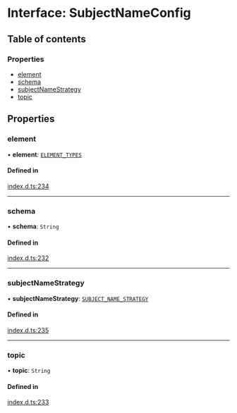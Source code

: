 # Interface: SubjectNameConfig

## Table of contents

### Properties

- [element](SubjectNameConfig.md#element)
- [schema](SubjectNameConfig.md#schema)
- [subjectNameStrategy](SubjectNameConfig.md#subjectnamestrategy)
- [topic](SubjectNameConfig.md#topic)

## Properties

### element

• **element**: [`ELEMENT_TYPES`](../enums/ELEMENT_TYPES.md)

#### Defined in

[index.d.ts:234](https://github.com/mostafa/xk6-kafka/blob/main/api-docs/index.d.ts#L234)

---

### schema

• **schema**: `String`

#### Defined in

[index.d.ts:232](https://github.com/mostafa/xk6-kafka/blob/main/api-docs/index.d.ts#L232)

---

### subjectNameStrategy

• **subjectNameStrategy**: [`SUBJECT_NAME_STRATEGY`](../enums/SUBJECT_NAME_STRATEGY.md)

#### Defined in

[index.d.ts:235](https://github.com/mostafa/xk6-kafka/blob/main/api-docs/index.d.ts#L235)

---

### topic

• **topic**: `String`

#### Defined in

[index.d.ts:233](https://github.com/mostafa/xk6-kafka/blob/main/api-docs/index.d.ts#L233)
